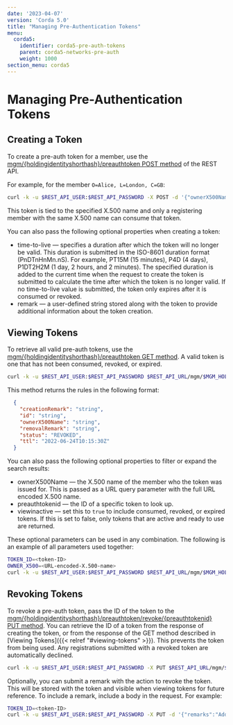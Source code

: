 ```yaml
---
date: '2023-04-07'
version: 'Corda 5.0'
title: "Managing Pre-Authentication Tokens"
menu:
  corda5:
    identifier: corda5-pre-auth-tokens
    parent: corda5-networks-pre-auth
    weight: 1000
section_menu: corda5
---
```

# Managing Pre-Authentication Tokens
## Creating a Token

To create a pre-auth token for a member, use the [mgm/{holdingidentityshorthash}/preauthtoken POST method](../../../../reference/rest-api/C5_OpenAPI.html#tag/MGM-API/operation/post_mgm__holdingidentityshorthash__preauthtoken) of the REST API.

For example, for the member `O=Alice, L=London, C=GB`:

```bash
curl -k -u $REST_API_USER:$REST_API_PASSWORD -X POST -d '{"ownerX500Name": "O=Alice, L=London, C=GB"}' $REST_API_URL/mgm/$MGM_HOLDING_ID/preauthtoken
```

This token is tied to the specified X.500 name and only a registering member with the same X.500 name can consume that token.

You can also pass the following optional properties when creating a token:
* time-to-live — specifies a duration after which the token will no longer be valid. 
This duration is submitted in the ISO-8601 duration format (PnDTnHnMn.nS). 
For example, PT15M (15 minutes), P4D (4 days), P1DT2H2M (1 day, 2 hours, and 2 minutes). 
The specified duration is added to the current time when the request to create the token is submitted to calculate the time after which the token is no longer valid. 
If no time-to-live value is submitted, the token only expires after it is consumed or revoked. 
* remark —  a user-defined string stored along with the token to provide additional information about the token creation.

## Viewing Tokens

To retrieve all valid pre-auth tokens, use the [mgm/{holdingidentityshorthash}/preauthtoken GET method](../../../../reference/rest-api/C5_OpenAPI.html#tag/MGM-API/operation/get_mgm__holdingidentityshorthash__preauthtoken). A valid token is one that has not been consumed, revoked, or expired.

```bash
curl -k -u $REST_API_USER:$REST_API_PASSWORD $REST_API_URL/mgm/$MGM_HOLDING_ID/preauthtoken
```

This method returns the rules in the following format:
```JSON
  {
    "creationRemark": "string",
    "id": "string",
    "ownerX500Name": "string",
    "removalRemark": "string",
    "status": "REVOKED",
    "ttl": "2022-06-24T10:15:30Z"
  }
```

You can also pass the following optional properties to filter or expand the search results:
* ownerX500Name — the X.500 name of the member who the token was issued for. 
This is passed as a URL query parameter with the full URL encoded X.500 name.
* preauthtokenid — the ID of a specific token to look up.
* viewinactive — set this to `true` to include consumed, revoked, or expired tokens.
If this is set to false, only tokens that are active and ready to use are returned.

These optional parameters can be used in any combination. The following is an example of all parameters used together:
```bash
TOKEN_ID=<token-ID>
OWNER_X500=<URL-encoded-X.500-name>
curl -k -u $REST_API_USER:$REST_API_PASSWORD $REST_API_URL/mgm/$MGM_HOLDING_ID/reauthtoken?viewInactive=true&preAuthTokenId='$TOKEN_ID'&ownerX500Name='$OWNER_X500
```

## Revoking Tokens

To revoke a pre-auth token, pass the ID of the token to the [mgm/{holdingidentityshorthash}/preauthtoken/revoke/{preauthtokenid} PUT method](../../../../reference/rest-api/C5_OpenAPI.html#tag/MGM-API/operation/put_mgm__holdingidentityshorthash__preauthtoken_revoke__preauthtokenid_). You can retrieve the ID of a token from the response of creating the token, or from the response of the GET method described in [Viewing Tokens]({{< relref "#viewing-tokens" >}}). This prevents the token from being used. Any registrations submitted with a revoked token are automatically declined.

```bash
curl -k -u $REST_API_USER:$REST_API_PASSWORD -X PUT $REST_API_URL/mgm/$MGM_HOLDING_ID/preauthtoken/revoke/<TOKEN-ID>
```

Optionally, you can submit a remark with the action to revoke the token. This will be stored with the token and visible when viewing tokens for future reference. To include a remark, include a body in the request. For example:

```bash
TOKEN_ID=<token-ID>
curl -k -u $REST_API_USER:$REST_API_PASSWORD -X PUT -d '{"remarks":"Additional authentication required."}' $REST_API_URL/mgm/$MGM_HOLDING_ID/preauthtoken/revoke/$TOKEN_ID
```